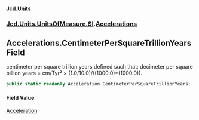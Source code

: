 #### [Jcd.Units](index.md 'index')
### [Jcd.Units.UnitsOfMeasure.SI](Jcd.Units.UnitsOfMeasure.SI.md 'Jcd.Units.UnitsOfMeasure.SI').[Accelerations](Accelerations.md 'Jcd.Units.UnitsOfMeasure.SI.Accelerations')

## Accelerations.CentimeterPerSquareTrillionYears Field

centimeter per square trillion years defined such that: decimeter per square billion years = cm/Tyr² ×
(1.0/10.0)/((1000.0)*(1000.0)).

```csharp
public static readonly Acceleration CentimeterPerSquareTrillionYears;
```

#### Field Value
[Acceleration](Acceleration.md 'Jcd.Units.UnitTypes.Acceleration')